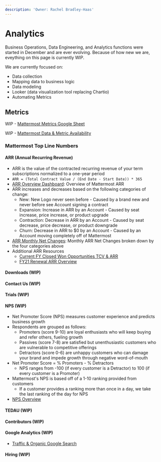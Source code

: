 ```yaml
---
description: 'Owner: Rachel Bradley-Haas'
---
```


# Analytics

Business Operations, Data Engineering, and Analytics functions were started in December and are ever evolving. Because of how new we are, eveything on this page is currently WIP.

We are currently focused on:

* Data collection
* Mapping data to business logic
* Data modeling
* Looker \(data visualization tool replacing Chartio\)
* Automating Metrics

## Metrics

WIP - [Mattermost Metrics Google Sheet](https://docs.google.com/spreadsheets/d/1_AuT_ZwKRK-_BEUgmDoHkuIZQEnuzyb6sNpnUQkWOOQ/edit?usp=sharing)

WIP - [Mattermost Data & Metric Availability](https://docs.google.com/spreadsheets/d/1GRB6hr_eSSVcFFAQkimZ6VE0EtobkPq6iKl027G9Mig/edit?usp=sharing)

### Mattermost Top Line Numbers

#### ARR \(Annual Recurring Revenue\)

* ARR is the value of the contracted recurring revenue of your term subscriptions normalized to a one-year period
* `ARR = (Total Contract Value / (End Date - Start Date)) * 365`
* [ARR Overview Dashboard](https://mattermost.looker.com/dashboards/14): Overview of Mattermost ARR
* ARR increases and decreases based on the following categories of change:
  * New: New Logo never seen before - Caused by a brand new and never before see Account signing a contract
  * Expansion: Increase in ARR by an Account - Caused by seat increase, price increase, or product upgrade
  * Contraction: Decrease in ARR by an Account - Caused by seat decrease, price decrease, or product downgrade
  * Churn: Decrease in ARR to $0 by an Account - Caused by an Account moving completely off of Mattermost
* [ARR Monthly Net Changes](https://mattermost.looker.com/looks/2?toggle=det): Monthly ARR Net Changes broken down by the four categories above
* Additional ARR Resources
  * [Current FY Closed Won Opportunities TCV & ARR](https://mattermost.looker.com/dashboards/2)
  * [FY21 Renewal ARR Overview](https://mattermost.looker.com/dashboards/9)

#### Downloads \(WIP\)

#### Contact Us \(WIP\)

#### Trials \(WIP\)

#### NPS \(WIP\)

* Net Promoter Score (NPS) measures customer experience and predicts business growth
* Respondents are grouped as follows:
  * Promoters (score 9-10) are loyal enthusiasts who will keep buying and refer others, fueling growth
  * Passives (score 7-8) are satisfied but unenthusiastic customers who are vulnerable to competitive offerings
  * Detractors (score 0-6) are unhappy customers who can damage your brand and impede growth through negative word-of-mouth
* Net Promoter Score = % Promoters - % Detractors
  * NPS ranges from -100 (if every customer is a Detractor) to 100 (if every customer is a Promoter)
* Mattermost's NPS is based off of a 1-10 ranking provided from customers
  * If a customer provides a ranking more than once in a day, we take the last ranking of the day for NPS
* [NPS Overview](https://mattermost.looker.com/dashboards/16)

#### TEDAU \(WIP\)

#### Contributors \(WIP\)

#### Google Analytics \(WIP\)

* [Traffic & Organic Google Search](https://mattermost.looker.com/dashboards/5)

#### Hiring \(WIP\)

